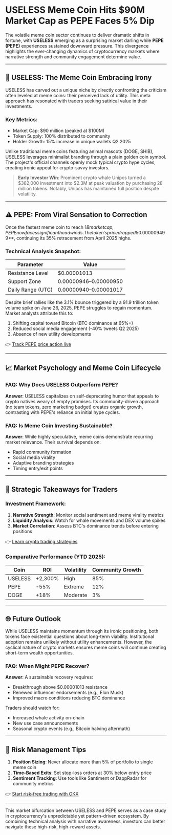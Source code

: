 # USELESS Meme Coin Hits $90M Market Cap as PEPE Faces 5% Dip  

The volatile meme coin sector continues to deliver dramatic shifts in fortune, with **USELESS** emerging as a surprising market darling while **PEPE (PEPE)** experiences sustained downward pressure. This divergence highlights the ever-changing dynamics of cryptocurrency markets where narrative strength and community engagement determine value.  

---

## 🚀 USELESS: The Meme Coin Embracing Irony  

USELESS has carved out a unique niche by directly confronting the criticism often leveled at meme coins: their perceived lack of utility. This meta approach has resonated with traders seeking satirical value in their investments.  

### Key Metrics:  
- Market Cap: $90 million (peaked at $100M)  
- Token Supply: 100% distributed to community  
- Holder Growth: 15% increase in unique wallets Q2 2025  

Unlike traditional meme coins featuring animal mascots (DOGE, SHIB), USELESS leverages minimalist branding through a plain golden coin symbol. The project's official channels openly mock typical crypto hype cycles, creating ironic appeal for crypto-savvy investors.  

> **Early Investor Win**: Prominent crypto whale Unipcs turned a $382,000 investment into $2.3M at peak valuation by purchasing 28 million tokens. Notably, Unipcs has maintained full position despite volatility.  

---

## ⚠️ PEPE: From Viral Sensation to Correction  

Once the fastest meme coin to reach $1B market cap, PEPE now faces significant headwinds. The token's price dropped 5% in 24 hours to **$0.000009499**, continuing its 35% retracement from April 2025 highs.  

### Technical Analysis Snapshot:  
| Parameter          | Value                     |  
|---------------------|---------------------------|  
| Resistance Level    | $0.00001013               |  
| Support Zone        | $0.00000946–$0.00000950   |  
| Daily Range (UTC)   | $0.00000940–$0.00001017   |  

Despite brief rallies like the 3.1% bounce triggered by a 91.9 trillion token volume spike on June 26, 2025, PEPE struggles to regain momentum. Market analysts attribute this to:  
1. Shifting capital toward Bitcoin (BTC dominance at 65%+)  
2. Reduced social media engagement (-40% tweets Q2 2025)  
3. Absence of new utility developments  

👉 [Track PEPE price action live](https://bit.ly/okx-bonus)  

---

## 📈 Market Psychology and Meme Coin Lifecycle  

### FAQ: Why Does USELESS Outperform PEPE?  
**Answer**: USELESS capitalizes on self-deprecating humor that appeals to crypto natives weary of empty promises. Its community-driven approach (no team tokens, zero marketing budget) creates organic growth, contrasting with PEPE's reliance on initial hype cycles.  

### FAQ: Is Meme Coin Investing Sustainable?  
**Answer**: While highly speculative, meme coins demonstrate recurring market relevance. Their survival depends on:  
- Rapid community formation  
- Social media virality  
- Adaptive branding strategies  
- Timing entry/exit points  

---

## 🧠 Strategic Takeaways for Traders  

### Investment Framework:  
1. **Narrative Strength**: Monitor social sentiment and meme virality metrics  
2. **Liquidity Analysis**: Watch for whale movements and DEX volume spikes  
3. **Market Correlation**: Assess BTC's dominance trends before entering positions  

👉 [Learn crypto trading strategies](https://bit.ly/okx-bonus)  

### Comparative Performance (YTD 2025):  
| Coin        | ROI    | Volatility | Community Growth |  
|-------------|--------|------------|------------------|  
| USELESS     | +2,300%| High       | 85%              |  
| PEPE        | -55%   | Extreme    | 12%              |  
| DOGE        | +18%   | Moderate   | 3%               |  

---

## 🌐 Future Outlook  

While USELESS maintains momentum through its ironic positioning, both tokens face existential questions about long-term viability. Institutional adoption remains unlikely without utility enhancements. However, the cyclical nature of crypto markets ensures meme coins will continue creating short-term wealth opportunities.  

### FAQ: When Might PEPE Recover?  
**Answer**: A sustainable recovery requires:  
- Breakthrough above $0.00001013 resistance  
- Renewed influencer endorsements (e.g., Elon Musk)  
- Improved macro conditions reducing BTC dominance  

Traders should watch for:  
- Increased whale activity on-chain  
- New use case announcements  
- Seasonal crypto events (e.g., Bitcoin halving aftermath)  

---

## 🧮 Risk Management Tips  

1. **Position Sizing**: Never allocate more than 5% of portfolio to single meme coin  
2. **Time-Based Exits**: Set stop-loss orders at 30% below entry price  
3. **Sentiment Tracking**: Use tools like Santiment or DappRadar for community metrics  

👉 [Start risk-free trading with OKX](https://bit.ly/okx-bonus)  

---

This market bifurcation between USELESS and PEPE serves as a case study in cryptocurrency's unpredictable yet pattern-driven ecosystem. By combining technical analysis with narrative awareness, investors can better navigate these high-risk, high-reward assets.